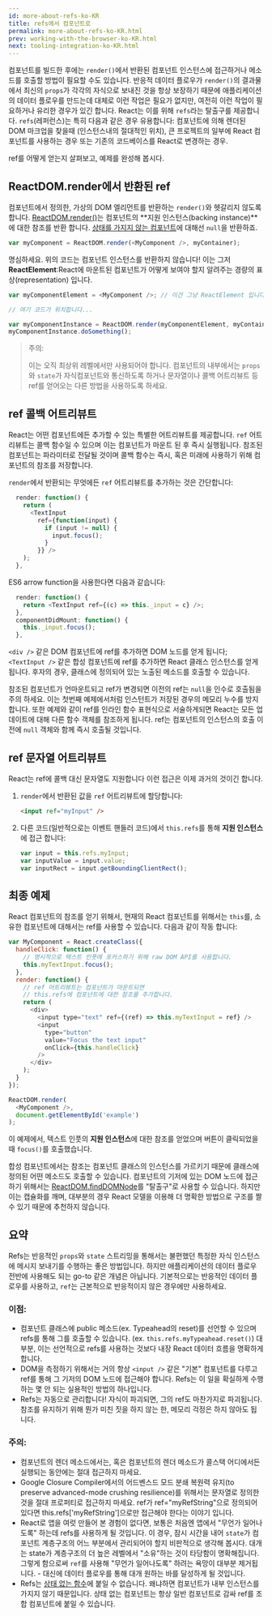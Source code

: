 ```yaml
---
id: more-about-refs-ko-KR
title: refs에서 컴포넌트로
permalink: more-about-refs-ko-KR.html
prev: working-with-the-browser-ko-KR.html
next: tooling-integration-ko-KR.html
---
```

컴포넌트를 빌드한 후에는 `render()`에서 반환된 컴포넌트 인스턴스에 접근하거나 메소드를 호출할 방법이 필요할 수도 있습니다. 반응적 데이터 플로우가 `render()`의 결과물에서 최신의 `props`가 각각의 자식으로 보내진 것을 항상 보장하기 때문에 애플리케이션의 데이터 플로우를 만드는데 대체로 이런 작업은 필요가 없지만, 여전히 이런 작업이 필요하거나 유리한 경우가 있긴 합니다. React는 이를 위해 `refs`라는 탈출구를 제공합니다. `refs`(레퍼런스)는 특히 다음과 같은 경우 유용합니다: 컴포넌트에 의해 렌더된 DOM 마크업을 찾을때 (인스턴스내의 절대적인 위치), 큰 프로젝트의 일부에 React 컴포넌트를 사용하는 경우 또는 기존의 코드베이스를 React로 변경하는 경우.
 
ref를 어떻게 얻는지 살펴보고, 예제를 완성해 봅시다.

## ReactDOM.render에서 반환된 ref

컴포넌트에서 정의한, 가상의 DOM 엘리먼트를 반환하는 `render()`와 헷갈리지 않도록 합니다. [ReactDOM.render()](/react/docs/top-level-api-ko-KR.html#reactdom.render)는 컴포넌트의 **지원 인스턴스(backing instance)**에 대한 참조를 반환 합니다. [상태를 가지지 않는 컴포넌트](/react/docs/reusable-components-ko-KR.html#stateless-functions)에 대해선 `null`을 반환하죠.


```js
var myComponent = ReactDOM.render(<MyComponent />, myContainer);
```
 
명심하세요. 위의 코드는 컴포넌트 인스턴스를 반환하지 않습니다! 이는 그저 **ReactElement**:React에 마운트된 컴포넌트가 어떻게 보여야 할지 알려주는 경량의 표상(representation) 입니다.

```js
var myComponentElement = <MyComponent />; // 이건 그냥 ReactElement 입니다.

// 여기 코드가 위치합니다...

var myComponentInstance = ReactDOM.render(myComponentElement, myContainer);
myComponentInstance.doSomething();
```

> 주의:
>
> 이는 오직 최상위 레벨에서만 사용되어야 합니다. 컴포넌트의 내부에서는 `props`와 `state`가 자식컴포넌트와 통신하도록 하거나 문자열이나 콜백 어트리뷰트 등 ref를 얻어오는 다른 방법을 사용하도록 하세요.

## ref 콜백 어트리뷰트
 
React는 어떤 컴포넌트에든 추가할 수 있는 특별한 어트리뷰트를 제공합니다. `ref` 어트리뷰트는 콜백 함수일 수 있으며 이는 컴포넌트가 마운트 된 후 즉시 실행됩니다. 참조된 컴포넌트는 파라미터로 전달될 것이며 콜백 함수는 즉시, 혹은 미래에 사용하기 위해 컴포넌트의 참조를 저장합니다.

`render`에서 반환되는 무엇에든 `ref` 어트리뷰트를 추가하는 것은 간단합니다: 

```js
  render: function() {
    return (
      <TextInput
        ref={function(input) {
          if (input != null) {
            input.focus();
          }
        }} />
    );
  },
```
ES6 arrow function을 사용한다면 다음과 같습니다:

```js
  render: function() {
    return <TextInput ref={(c) => this._input = c} />;
  },
  componentDidMount: function() {
    this._input.focus();
  },
```

`<div />` 같은 DOM 컴포넌트에 ref를 추가하면 DOM 노드를 얻게 됩니다; `<TextInput />` 같은 합성 컴포넌트에 ref를 추가하면 React 클래스 인스턴스를 얻게 됩니다. 후자의 경우, 클래스에 정의되어 있는 노출된 메소드를 호출할 수 있습니다.

참조된 컴포넌트가 언마운트되고 ref가 변경되면 이전의 ref는 `null`을 인수로 호출됨을 주의 하세요. 이는 첫번째 예제에서처럼 인스턴트가 저장된 경우의 메모리 누수를 방지합니다. 또한 예제와 같이 ref를 인라인 함수 표현식으로 서술하게되면 React는 모든 업데이트에 대해 다른 함수 객체를 참조하게 됩니다. ref는 컴포넌트의 인스턴스의 호출 이전에  `null` 객체와 함께 즉시 호출될 것입니다.

## ref 문자열 어트리뷰트

React는 ref에 콜백 대신 문자열도 지원합니다 이런 접근은 이제 과거의 것이긴 합니다.


1. `render`에서 반환된 값을 `ref` 어트리뷰트에 할당합니다:

    ```html
    <input ref="myInput" />
    ```

2. 다른 코드(일반적으로는 이벤트 핸들러 코드)에서 `this.refs`를 통해 **지원 인스턴스**에 접근 합니다:

    ```javascript
    var input = this.refs.myInput;
    var inputValue = input.value;
    var inputRect = input.getBoundingClientRect();
    ```

## 최종 예제
React 컴포넌트의 참조를 얻기 위해서, 현재의 React 컴포넌트를 위해서는 `this`를, 소유한 컴포넌트에 대해서는 ref를 사용할 수 있습니다. 다음과 같이 작동 합니다:

```javascript
var MyComponent = React.createClass({
  handleClick: function() {
    // 명시적으로 텍스트 인풋에 포커스하기 위해 raw DOM API를 사용합니다.
    this.myTextInput.focus();
  },
  render: function() {
    // ref 어트리뷰트는 컴포넌트가 마운트되면 
    // this.refs에 컴포넌트에 대한 참조를 추가합니다.
    return (
      <div>
        <input type="text" ref={(ref) => this.myTextInput = ref} />
        <input
          type="button"
          value="Focus the text input"
          onClick={this.handleClick}
        />
      </div>
    );
  }
});

ReactDOM.render(
  <MyComponent />,
  document.getElementById('example')
);
```

이 예제에서, 텍스트 인풋의 **지원 인스턴스**에 대한 참조를 얻었으며 버튼이 클릭되었을때 `focus()`를 호출했습니다.

합성 컴포넌트에서는 참조는 컴포넌트 클래스의 인스턴스를 가르키기 때문에 클래스에 정의된 어떤 메소드도 호출할 수 있습니다. 컴포넌트의 기저에 있는 DOM 노드에 접근하기 위해서는 [ReactDOM.findDOMNode](/react/docs/top-level-api-ko-KR.html#reactdom.finddomnode)를 "탈출구"로 사용할 수 있습니다. 하지만 이는 캡슐화를 깨며, 대부분의 경우 React 모델을 이용해 더 명확한 방법으로 구조를 짤 수 있기 때문에 추천하지 않습니다.
 

## 요약

Refs는 반응적인 `props`와 `state` 스트리밍을 통해서는 불편했던 특정한 자식 인스턴스에 메시지 보내기를 수행하는 좋은 방법입니다. 하지만 애플리케이션의 데이터 플로우 전반에 사용해도 되는 go-to 같은 개념은 아닙니다. 기본적으로는 반응적인 데이터 플로우를 사용하고, `ref`는 근본적으로 반응적이지 않은 경우에만 사용하세요.

### 이점:

- 컴포넌트 클래스에 public 메소드(ex. Typeahead의 reset)를 선언할 수 있으며 refs를 통해 그를 호출할 수 있습니다. (ex. `this.refs.myTypeahead.reset()`) 대부분, 이는 선언적으로 refs를 사용하는 것보다 내장 React 데이터 흐름을 명확하게 합니다.
- DOM을 측정하기 위해서는 거의 항상 `<input />` 같은 "기본" 컴포넌트를 다루고 ref를 통해 그 기저의 DOM 노드에 접근해야 합니다. Refs는 이 일을 확실하게 수행하는 몇 안 되는 실용적인 방법의 하나입니다.
- Refs는 자동으로 관리합니다! 자식이 파괴되면, 그의 ref도 마찬가지로 파괴됩니다. 참조를 유지하기 위해 뭔가 미친 짓을 하지 않는 한, 메모리 걱정은 하지 않아도 됩니다.

### 주의:

- 컴포넌트의 렌더 메소드에서는, 혹은 컴포넌트의 렌더 메소드가 콜스택 어디에서든 실행되는 동안에는 절대 접근하지 마세요.
- Google Closure Compiler에서의 어드벤스드 모드 분쇄 복원력 유지(to preserve advanced-mode crushing resilience)를 위해서는 문자열로 정의한 것을 절대 프로퍼티로 접근하지 마세요. ref가 ref="myRefString"으로 정의되어 있다면 this.refs['myRefString']으로만 접근해야 한다는 이야기 입니다.
- React로 앱을 여럿 만들어 본 경험이 없다면, 보통은 처음엔 앱에서 "무언가 일어나도록" 하는데 refs를 사용하게 될 것입니다. 이 경우, 잠시 시간을 내어 `state`가 컴포넌트 계층구조의 어느 부분에서 관리되어야 할지 비판적으로 생각해 봅시다. 대개는 state가 계층구조의 더 높은 레벨에서 "소유"하는 것이 타당함이 명확해집니다. 그렇게 함으로써 `ref`를 사용해 "무언가 일어나도록" 하려는 욕망이 대부분 제거됩니다. - 대신에 데이터 플로우를 통해 대개 원하는 바를 달성하게 될 것입니다.
- Refs는 [상태 없는 함수](/react/docs/reusable-components-ko-KR.html#stateless-functions)에 붙일 수 없습니다. 왜냐하면 컴포넌트가 내부 인스턴스를 가지지 않기 때문입니다. 상태 없는 컴포넌트는 항상 일반 컴포넌트로 감싸 ref를 조합 컴포넌트에 붙일 수 있습니다.

